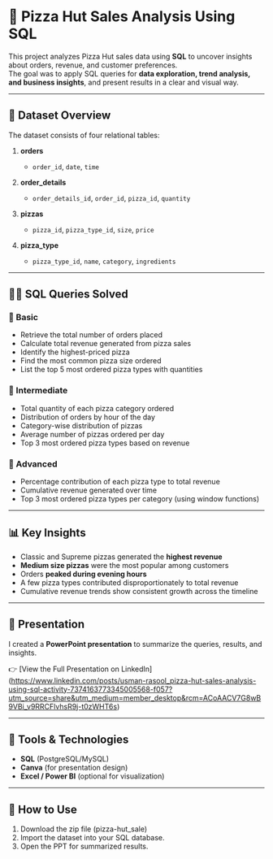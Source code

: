 # 🍕 Pizza Hut Sales Analysis Using SQL

This project analyzes Pizza Hut sales data using **SQL** to uncover insights about orders, revenue, and customer preferences.  
The goal was to apply SQL queries for **data exploration, trend analysis, and business insights**, and present results in a clear and visual way.

---

## 📂 Dataset Overview
The dataset consists of four relational tables:

1. **orders**
   - `order_id`, `date`, `time`

2. **order_details**
   - `order_details_id`, `order_id`, `pizza_id`, `quantity`

3. **pizzas**
   - `pizza_id`, `pizza_type_id`, `size`, `price`

4. **pizza_type**
   - `pizza_type_id`, `name`, `category`, `ingredients`

---

## 🧑‍💻 SQL Queries Solved

### 🔹 Basic
- Retrieve the total number of orders placed
- Calculate total revenue generated from pizza sales
- Identify the highest-priced pizza
- Find the most common pizza size ordered
- List the top 5 most ordered pizza types with quantities

### 🔹 Intermediate
- Total quantity of each pizza category ordered
- Distribution of orders by hour of the day
- Category-wise distribution of pizzas
- Average number of pizzas ordered per day
- Top 3 most ordered pizza types based on revenue

### 🔹 Advanced
- Percentage contribution of each pizza type to total revenue
- Cumulative revenue generated over time
- Top 3 most ordered pizza types per category (using window functions)

---

## 📊 Key Insights
- Classic and Supreme pizzas generated the **highest revenue**
- **Medium size pizzas** were the most popular among customers
- Orders **peaked during evening hours**
- A few pizza types contributed disproportionately to total revenue
- Cumulative revenue trends show consistent growth across the timeline

---

## 📑 Presentation
I created a **PowerPoint presentation** to summarize the queries, results, and insights.  

👉 [View the Full Presentation on LinkedIn]
(https://www.linkedin.com/posts/usman-rasool_pizza-hut-sales-analysis-using-sql-activity-7374163773345005568-f057?utm_source=share&utm_medium=member_desktop&rcm=ACoAACV7G8wB9VBi_v9RRCFlvhsR9j-t0zWHT6s)  

---

## 🚀 Tools & Technologies
- **SQL** (PostgreSQL/MySQL)
- **Canva** (for presentation design)
- **Excel / Power BI** (optional for visualization)

---

## 📌 How to Use
1. Download the zip file (pizza-hut_sale)
2. Import the dataset into your SQL database.
3. Open the PPT for summarized results.
 
